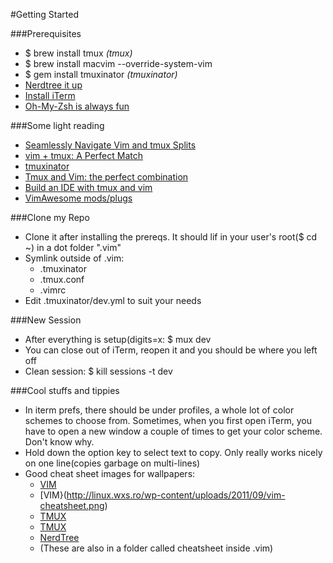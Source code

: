 #Getting Started

###Prerequisites

  * $ brew install tmux _(tmux)_
  * $ brew install macvim --override-system-vim
  * $ gem install tmuxinator _(tmuxinator)_
  * [Nerdtree it up](https://github.com/scrooloose/nerdtree)
  * [Install iTerm](http://www.iterm2.com/downloads/stable/iTerm2_v2_0.zip)
  * [Oh-My-Zsh is always fun](https://github.com/robbyrussell/oh-my-zsh)

###Some light reading
  * [Seamlessly Navigate Vim and tmux Splits](https://robots.thoughtbot.com/seamlessly-navigate-vim-and-tmux-splits)
  * [vim + tmux: A Perfect Match](https://teamgaslight.com/blog/vim-plus-tmux-a-perfect-match)
  * [tmuxinator](https://github.com/tmuxinator/tmuxinator)
  * [Tmux and Vim: the perfect combination](http://tilvim.com/2014/07/30/tmux-and-vim.html)
  * [Build an IDE with tmux and vim](http://alexyoung.org/2011/12/19/build-an-ide-with-tmux-and-vim/)
  * [VimAwesome mods/plugs](http://vimawesome.com/)
  
###Clone my Repo
  * Clone it after installing the prereqs. It should lif in your user's root($ cd ~) in a dot folder ".vim"
  * Symlink outside of .vim:  
    * .tmuxinator
	* .tmux.conf
	* .vimrc
  * Edit .tmuxinator/dev.yml to suit your needs

###New Session
  * After everything is setup(digits=x: $ mux dev
  * You can close out of iTerm, reopen it and you should be where you left off
  * Clean session: $ kill sessions -t dev

###Cool stuffs and tippies
  * In iterm prefs, there should be under profiles, a whole lot of color schemes to choose from. Sometimes, when you first open iTerm, you have to open a new window a couple of times to get your color scheme. Don't know why.
  * Hold down the option key to select text to copy. Only really works nicely on one line(copies garbage on multi-lines)
  * Good cheat sheet images for wallpapers:  
    * [VIM](https://cdn.shopify.com/s/files/1/0165/4168/files/digital-preview-letter.png)
	* [VIM}(http://linux.wxs.ro/wp-content/uploads/2011/09/vim-cheatsheet.png)
	* [TMUX](http://www.clintoncurry.net/wp-content/uploads/2013/11/tmux-cheatsheet.png)
    * [TMUX](http://tim.gremalm.se/wp-content/uploads/2013/10/Cheat-Sheet-tmux.png)
	* [NerdTree](http://www.cheatography.com/storage/thumb/stepk_vim-nerdtree.600.jpg)
	* (These are also in a folder called cheatsheet inside .vim)
